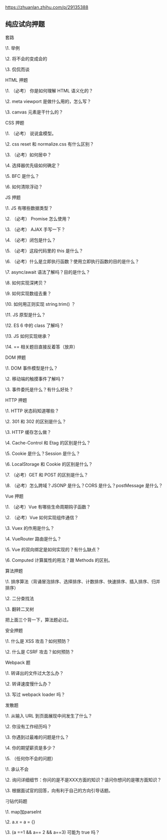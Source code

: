 https://zhuanlan.zhihu.com/p/29135388

## 纯应试向押题

套路

\1. 举例

\2. 将不会的变成会的

\3. 侃侃而谈



HTML 押题

\1. （必考） 你是如何理解 HTML 语义化的？

\2. meta viewport 是做什么用的，怎么写？

\3. canvas 元素是干什么的？



CSS 押题

\1. （必考） 说说盒模型。

\2. css reset 和 normalize.css 有什么区别？

\3. （必考）如何居中？

\4. 选择器优先级如何确定？

\5. BFC 是什么？

\6. 如何清除浮动？



JS 押题

\1. JS 有哪些数据类型？

\2. （必考） Promise 怎么使用？

\3. （必考） AJAX 手写一下？

\4. （必考）闭包是什么？

\5. （必考）这段代码里的 this 是什么？

\6. （必考）什么是立即执行函数？使用立即执行函数的目的是什么？

\7. async/await 语法了解吗？目的是什么？

\8. 如何实现深拷贝？

\9. 如何实现数组去重？

\10. 如何用正则实现 string.trim() ？

\11. JS 原型是什么？

\12. ES 6 中的 class 了解吗？

\13. JS 如何实现继承？

\14. == 相关题目直接反着答（放弃）



DOM 押题

\1. DOM 事件模型是什么？

\2. 移动端的触摸事件了解吗？

\3. 事件委托是什么？有什么好处？

HTTP 押题



\1. HTTP 状态码知道哪些？

\2. 301 和 302 的区别是什么？

\3. HTTP 缓存怎么做？

\4. Cache-Control 和 Etag 的区别是什么？

\5. Cookie 是什么？Session 是什么？

\6. LocalStorage 和 Cookie 的区别是什么？

\7. （必考）GET 和 POST 的区别是什么？

\8. （必考）怎么跨域？JSONP 是什么？CORS 是什么？postMessage 是什么？



Vue 押题



\1. （必考）Vue 有哪些生命周期钩子函数？

\2. （必考）Vue 如何实现组件通信？

\3. Vuex 的作用是什么？

\4. VueRouter 路由是什么？

\5. Vue 的双向绑定是如何实现的？有什么缺点？

\6. Computed 计算属性的用法？跟 Methods 的区别。

算法押题



\1. 排序算法（背诵冒泡排序、选择排序、计数排序、快速排序、插入排序、归并排序）

\2. 二分查找法

\3. 翻转二叉树



把上面三个背一下，算法题必过。



安全押题



\1. 什么是 XSS 攻击？如何预防？

\2. 什么是 CSRF 攻击？如何预防？



Webpack 题



\1. 转译出的文件过大怎么办？

\2. 转译速度慢什么办？

\3. 写过 webpack loader 吗？



发散题



\1. 从输入 URL 到页面展现中间发生了什么？

\2. 你没有工作经历吗？

\3. 你遇到过最难的问题是什么？

\4. 你的期望薪资是多少？

\5. （任何你不会的问题）

\1. 承认不会

\2. 询问详细细节：你问的是不是XXX方面的知识？请问你想问的是哪方面知识？

\3. 根据面试官的回答，向有利于自己的方向引导话题。



刁钻代码题

\1. map加parseInt

\2. a.x = a = {}

\3.  (a ==1 && a== 2 && a==3) 可能为 true 吗？